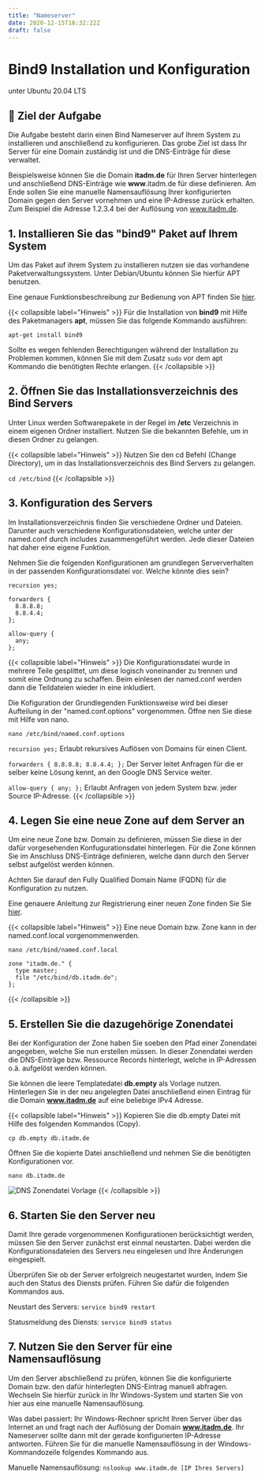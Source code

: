 ```yaml
---
title: "Nameserver"
date: 2020-12-15T16:32:22Z
draft: false
---
```


# Bind9 Installation und Konfiguration

unter Ubuntu 20.04 LTS

## 🚀 Ziel der Aufgabe

Die Aufgabe besteht darin einen Bind Nameserver auf Ihrem System zu installieren und anschließend zu konfigurieren. Das grobe Ziel ist dass Ihr Server für eine Domain zuständig ist und die DNS-Einträge für diese verwaltet.

Beispielsweise können Sie die Domain **itadm.de** für Ihren Server hinterlegen und anschließend DNS-Einträge wie **www**.itadm.de für diese definieren. Am Ende sollen Sie eine manuelle Namensauflösung Ihrer konfigurierten Domain gegen den Server vornehmen und eine IP-Adresse zurück erhalten. Zum Beispiel die Adresse 1.2.3.4 bei der Auflösung von www.itadm.de.

## 1. Installieren Sie das "bind9" Paket auf Ihrem System

Um das Paket auf ihrem System zu installieren nutzen sie das vorhandene Paketverwaltungssystem. Unter Debian/Ubuntu können Sie hierfür APT benutzen.

Eine genaue Funktionsbeschreibung zur Bedienung von APT finden Sie [hier](https://wiki.ubuntuusers.de/apt/apt-get/).

{{< collapsible label="Hinweis" >}}
  Für die Installation von **bind9** mit Hilfe des Paketmanagers **apt**, müssen Sie das folgende Kommando ausführen:

  `apt-get install bind9`

  Sollte es wegen fehlenden Berechtigungen während der Installation zu Problemen kommen, können Sie mit dem Zusatz `sudo` vor dem apt Kommando die benötigten Rechte erlangen.
{{< /collapsible >}}

## 2. Öffnen Sie das Installationsverzeichnis des Bind Servers

Unter Linux werden Softwarepakete in der Regel im **/etc** Verzeichnis in einem eigenen Ordner installiert. Nutzen Sie die bekannten Befehle, um in diesen Ordner zu gelangen.

{{< collapsible label="Hinweis" >}}
  Nutzen Sie den cd Befehl (Change Directory), um in das Installationsverzeichnis des Bind Servers zu gelangen.

  `cd /etc/bind`
{{< /collapsible >}}

## 3. Konfiguration des Servers

Im Installationsverzeichnis finden Sie verschiedene Ordner und Dateien. Darunter auch verschiedene Konfigurationsdateien, welche unter der named.conf durch includes zusammengeführt werden. Jede dieser Dateien hat daher eine eigene Funktion.

Nehmen Sie die folgenden Konfigurationen am grundlegen Serververhalten in der passenden Konfigurationsdatei vor. Welche könnte dies sein?

```
recursion yes;

forwarders {
  8.8.8.8;
  8.8.4.4;
};

allow-query {
  any;
};
```

{{< collapsible label="Hinweis" >}}
Die Konfigurationsdatei wurde in mehrere Teile gesplittet, um diese logisch voneinander zu trennen und somit eine Ordnung zu schaffen. Beim einlesen der named.conf werden dann die Teildateien wieder in eine inkludiert.

Die Kofiguration der Grundlegenden Funktionsweise wird bei dieser Aufteilung in der "named.conf.options" vorgenommen. Öffne nen Sie diese mit Hilfe von nano.

`nano /etc/bind/named.conf.options`

`recursion yes;` Erlaubt rekursives Auflösen von Domains für einen Client.

`forwarders { 8.8.8.8; 8.8.4.4; };` Der Server leitet Anfragen für die er selber keine Lösung kennt, an den Google DNS Service weiter.

`allow-query { any; };` Erlaubt Anfragen von jedem System bzw. jeder Source IP-Adresse.
{{< /collapsible >}}

## 4. Legen Sie eine neue Zone auf dem Server an

Um eine neue Zone bzw. Domain zu definieren, müssen Sie diese in der dafür vorgesehenden Konfugurationsdatei hinterlegen. Für die Zone können Sie im Anschluss DNS-Einträge definieren, welche dann durch den Server selbst aufgelöst werden können.

Achten Sie darauf den Fully Qualified Domain Name (FQDN) für die Konfiguration zu nutzen.

Eine genauere Anleitung zur Registrierung einer neuen Zone finden Sie Sie [hier](https://help.ubuntu.com/community/BIND9ServerHowto#Primary_Master_Server_configuration).

{{< collapsible label="Hinweis" >}}
Eine neue Domain bzw. Zone kann in der named.conf.local vorgenommenwerden.

`nano /etc/bind/named.conf.local`

```
zone "itadm.de." {
  type master;
  file "/etc/bind/db.itadm.de";
};
```
{{< /collapsible >}}

## 5. Erstellen Sie die dazugehörige Zonendatei

Bei der Konfiguration der Zone haben Sie soeben den Pfad einer Zonendatei angegeben, welche Sie nun erstellen müssen. In dieser Zonendatei werden die DNS-Einträge bzw. Ressource Records hinterlegt, welche in IP-Adressen o.ä. aufgelöst werden können.

Sie können die leere Templatedatei **db.empty** als Vorlage nutzen. Hinterlegen Sie in der neu angelegten Datei anschließend einen Eintrag für die Domain **www.itadm.de** auf eine beliebige IPv4 Adresse.

{{< collapsible label="Hinweis" >}}
Kopieren Sie die db.empty Datei mit Hilfe des folgenden Kommandos (Copy).

`cp db.empty db.itadm.de`

Öffnen Sie die kopierte Datei anschließend und nehmen Sie die benötigten Konfigurationen vor.

`nano db.itadm.de`

![DNS Zonendatei Vorlage](/itadm/dns_zone.png)
{{< /collapsible >}}

## 6. Starten Sie den Server neu

Damit Ihre gerade vorgenommenen Konfigurationen berücksichtigt werden, müssen Sie den Server zunächst erst einmal neustarten. Dabei werden die Konfigurationsdateien des Servers neu eingelesen und Ihre Änderungen eingespielt.

Überprüfen Sie ob der Server erfolgreich neugestartet wurden, indem Sie auch den Status des Diensts prüfen. Führen Sie dafür die folgenden Kommandos aus.

Neustart des Servers: `service bind9 restart`

Statusmeldung des Diensts: `service bind9 status`

## 7. Nutzen Sie den Server für eine Namensauflösung
Um den Server abschließend zu prüfen, können Sie die konfigurierte Domain bzw. den dafür hinterlegten DNS-Eintrag manuell abfragen. Wechseln Sie hierfür zurück in Ihr Windows-System und starten Sie von hier aus eine manuelle Namensauflösung.

Was dabei passiert: Ihr Windows-Rechner spricht Ihren Server über das Internet an und fragt nach der Auflösung der Domain **www.itadm.de**. Ihr Nameserver sollte dann mit der gerade konfigurierten IP-Adresse antworten. Führen Sie für die manuelle Namensauflösung in der Windows-Kommandozeile folgendes Kommando aus.

Manuelle Namensauflösung: `nslookup www.itadm.de [IP Ihres Servers]`
